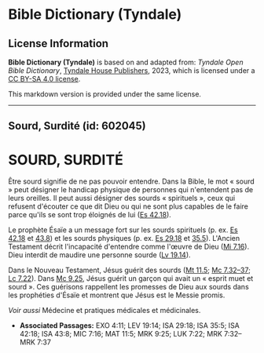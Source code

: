 # Bible Dictionary (Tyndale)

## License Information

**Bible Dictionary (Tyndale)** is based on and adapted from: _Tyndale Open Bible Dictionary_, [Tyndale House Publishers](https://tyndaleopenresources.com/), 2023, which is licensed under a [CC BY-SA 4.0 license](https://creativecommons.org/licenses/by-sa/4.0/legalcode.en).

This markdown version is provided under the same license.



--------------------------------

## Sourd, Surdité (id: 602045)

SOURD, SURDITÉ
==============

Être sourd signifie de ne pas pouvoir entendre. Dans la Bible, le mot « sourd » peut désigner le handicap physique de personnes qui n'entendent pas de leurs oreilles. Il peut aussi désigner des sourds « spirituels », ceux qui refusent d'écouter ce que dit Dieu ou qui ne sont plus capables de le faire parce qu'ils se sont trop éloignés de lui ([Es 42\.18](https://ref.ly/Isa42:18)).

Le prophète Ésaïe a un message fort sur les sourds spirituels (p. ex. [Es 42\.18](https://ref.ly/Isa42:18) et [43\.8](https://ref.ly/Isa43:8)) et les sourds physiques (p. ex. [Es 29\.18](https://ref.ly/Isa29:18) et [35\.5](https://ref.ly/Isa35:5)). L'Ancien Testament décrit l'incapacité d'entendre comme l'œuvre de Dieu ([Mi 7\.16](https://ref.ly/Mic7:16)). Dieu interdit de maudire une personne sourde ([Lv 19\.14](https://ref.ly/Lev19:14)). 

Dans le Nouveau Testament, Jésus guérit des sourds ([Mt 11\.5](https://ref.ly/Matt11:5); [Mc 7\.32–37](https://ref.ly/Mark7:32-Mark7:37); [Lc 7\.22](https://ref.ly/Luke7:22)). Dans [Mc 9\.25](https://ref.ly/Mark9:25), Jésus guérit un garçon qui avait un « esprit muet et sourd ». Ces guérisons rappellent les promesses de Dieu aux sourds dans les prophéties d'Ésaïe et montrent que Jésus est le Messie promis.

*Voir aussi* Médecine et pratiques médicales et médicinales.

* **Associated Passages:** EXO 4:11; LEV 19:14; ISA 29:18; ISA 35:5; ISA 42:18; ISA 43:8; MIC 7:16; MAT 11:5; MRK 9:25; LUK 7:22; MRK 7:32–MRK 7:37

